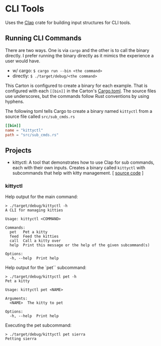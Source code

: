 # CLI Tools

Uses the [Clap](https://docs.rs/clap/latest/clap/) crate for building input structures for CLI tools.

## Running CLI Commands

There are two ways. One is via `cargo` and the other is to call the binary directly. I prefer running the binary directly as it mimics the experience a user would have.

* w/ cargo: `$ cargo run --bin <the command>`
* directly: `$ ./target/debug/<the command>`

This Carton is configured to create a binary for each example. That is configured with each `[[bin]]` in the Carton's [Cargo.toml](Cargo.toml). The source files use underscores, but the commands follow Rust conventions by using hyphens.

The following toml tells Cargo to create a binary named `kittyctl` from a source file called `src/sub_cmds.rs`

```toml
[[bin]]
name = "kittyctl"
path = "src/sub_cmds.rs"
```

## Projects

* kittyctl: A tool that demonstrates how to use Clap for sub commands, each with their own inputs. Creates a binary called `kittyctl` with subcommands that help with kitty management. [ [source code](src/sub_cmds.rs) ]

### kittyctl

Help output for the main command:

```shell
> ./target/debug/kittyctl -h
A CLI for managing kitties

Usage: kittyctl <COMMAND>

Commands:
  pet   Pet a kitty
  feed  Feed the kitties
  call  Call a kitty over
  help  Print this message or the help of the given subcommand(s)

Options:
  -h, --help  Print help
```

Help output for the `pet`` subcommand:

```shell
> ./target/debug/kittyctl pet -h
Pet a kitty

Usage: kittyctl pet <NAME>

Arguments:
  <NAME>  The kitty to pet

Options:
  -h, --help  Print help
```

Executing the pet subcommand:

```shell
> ./target/debug/kittyctl pet sierra
Petting sierra
```

